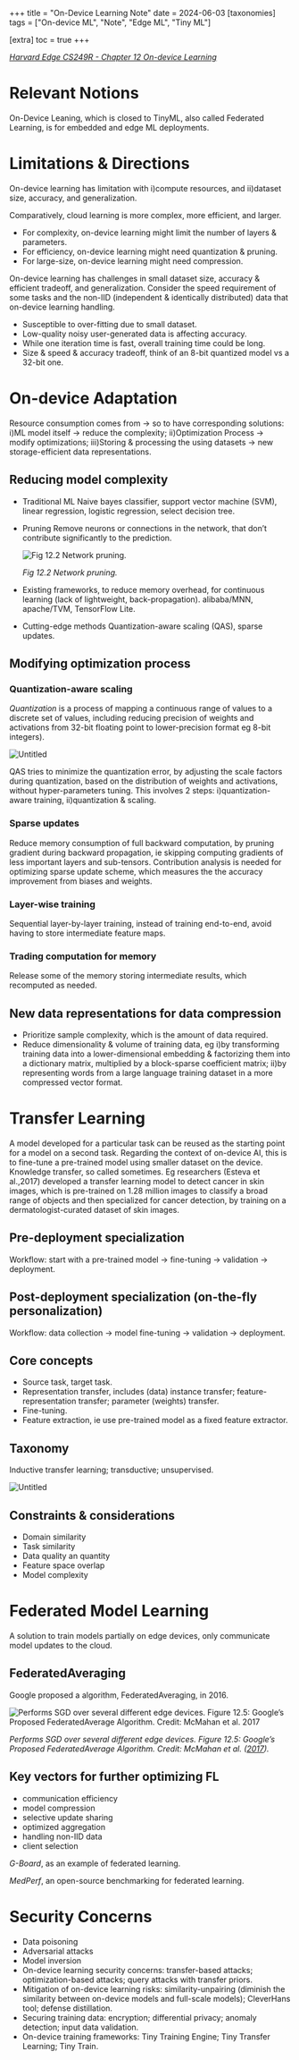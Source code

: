 +++
title = "On-Device Learning Note"
date = 2024-06-03
[taxonomies]
  tags = ["On-device ML", "Note", "Edge ML", "Tiny ML"]

[extra]
  toc = true
+++

[*Harvard Edge CS249R - Chapter 12 On-device Learning*](https://harvard-edge.github.io/cs249r_book/contents/ondevice_learning/ondevice_learning.html)

# Relevant Notions

On-Device Leaning, which is closed to TinyML, also called Federated Learning, is for embedded and edge ML deployments.

# Limitations & Directions

On-device learning has limitation with i)compute resources, and ii)dataset size, accuracy, and generalization.

Comparatively, cloud learning is more complex, more efficient, and larger.
- For complexity, on-device learning might limit the number of layers & parameters.
- For efficiency, on-device learning might need quantization & pruning.
- For large-size, on-device learning might need compression.

On-device learning has challenges in small dataset size, accuracy & efficient tradeoff, and generalization. Consider the speed requirement of some tasks and the non-IID (independent & identically distributed) data that on-device learning handling.
- Susceptible to over-fitting due to small dataset.
- Low-quality noisy user-generated data is affecting accuracy.
- While one iteration time is fast, overall training time could be long.
- Size & speed & accuracy tradeoff, think of an 8-bit quantized model vs a 32-bit one.

# On-device Adaptation

Resource consumption comes from → so to have corresponding solutions:
i)ML model itself → reduce the complexity;
ii)Optimization Process → modify optimizations;
iii)Storing & processing the using datasets → new storage-efficient data representations.

## Reducing model complexity

- Traditional ML
Naive bayes classifier, support vector machine (SVM), linear regression, logistic regression, select decision tree.
- Pruning
Remove neurons or connections in the network, that don’t contribute significantly to the prediction.
    
    ![Fig 12.2 Network pruning.](On-Device%20Learning%20Note%20906a832982624367b2e60f713507fa1d/Untitled.png)
    
    *Fig 12.2 Network pruning.*
    
- Existing frameworks, to reduce memory overhead, for continuous learning (lack of lightweight, back-propagation).
alibaba/MNN, apache/TVM, TensorFlow Lite.
- Cutting-edge methods
Quantization-aware scaling (QAS), sparse updates.

## Modifying optimization process

### Quantization-aware scaling

*Quantization* is a process of mapping a continuous range of values to a discrete set of values, including reducing precision of weights and activations from 32-bit floating point to lower-precision format eg 8-bit integers).

![Untitled](On-Device%20Learning%20Note%20906a832982624367b2e60f713507fa1d/Untitled%201.png)

QAS tries to minimize the quantization error, by adjusting the scale factors during quantization, based on the distribution of weights and activations, without hyper-parameters tuning. 
This involves 2 steps: i)quantization-aware training, ii)quantization & scaling.

### Sparse updates

Reduce memory consumption of full backward computation, by pruning gradient during backward propagation, ie skipping computing gradients of less important layers and sub-tensors.
Contribution analysis is needed for optimizing sparse update scheme, which measures the the accuracy improvement from biases and weights.

### Layer-wise training

Sequential layer-by-layer training, instead of training end-to-end, avoid having to store intermediate feature maps.

### Trading computation for memory

Release some of the memory storing intermediate results, which recomputed as needed.

## New data representations for data compression

- Prioritize sample complexity, which is the amount of data required.
- Reduce dimensionality & volume of training data, eg 
i)by transforming training data into a lower-dimensional embedding & factorizing them into a dictionary matrix, multiplied by a block-sparse coefficient matrix; 
ii)by representing words from a large language training dataset in a more compressed vector format.

# Transfer Learning

A model developed for a particular task can be reused as the starting point for a model on a second task. Regarding the context of on-device AI, this is to fine-tune a pre-trained model using smaller dataset on the device. Knowledge transfer, so called sometimes.
Eg researchers (Esteva et al.,2017) developed a transfer learning model to detect cancer in skin images, which is pre-trained on 1.28 million images to classify a  broad range of  objects and then specialized for cancer detection, by training on a dermatologist-curated dataset of skin images.

## Pre-deployment specialization

Workflow:
start with a pre-trained model → fine-tuning → validation → deployment.

## Post-deployment specialization (on-the-fly personalization)

Workflow:
data collection → model fine-tuning → validation → deployment.

## Core concepts

- Source task, target task.
- Representation transfer, includes
(data) instance transfer; feature-representation transfer; parameter (weights) transfer.
- Fine-tuning.
- Feature extraction, ie use pre-trained model as a fixed feature extractor.

## Taxonomy

Inductive transfer learning; transductive; unsupervised.

![Untitled](On-Device%20Learning%20Note%20906a832982624367b2e60f713507fa1d/Untitled%202.png)

## Constraints & considerations

- Domain similarity
- Task similarity
- Data quality an quantity
- Feature space overlap
- Model complexity

# Federated Model Learning

A solution to train models partially on edge devices, only communicate model updates to the cloud. 

## FederatedAveraging

Google proposed a algorithm, FederatedAveraging, in 2016.

![Performs SGD over several different edge devices.
Figure 12.5: Google’s Proposed FederatedAverage Algorithm. Credit: McMahan et al. [2017](https://arxiv.org/abs/1602.05629)](On-Device%20Learning%20Note%20906a832982624367b2e60f713507fa1d/Untitled%203.png)

*Performs SGD over several different edge devices.
Figure 12.5: Google’s Proposed FederatedAverage Algorithm. Credit: McMahan et al. ([2017](https://arxiv.org/abs/1602.05629)).*

## Key vectors for further optimizing FL

- communication efficiency
- model compression
- selective update sharing
- optimized aggregation
- handling non-IID data
- client selection

*G-Board*, as an example of federated learning.

*MedPerf*, an open-source benchmarking for federated learning.

# Security Concerns

- Data poisoning
- Adversarial attacks
- Model inversion
- On-device learning security concerns:
transfer-based attacks; optimization-based attacks; query attacks with transfer priors.
- Mitigation of on-device learning risks:
similarity-unpairing (diminish the similarity between on-device models and full-scale models); CleverHans tool; defense distillation.
- Securing training data:
encryption; differential privacy; anomaly detection; input data validation.
- On-device training frameworks:
Tiny Training Engine; Tiny Transfer Learning; Tiny Train.